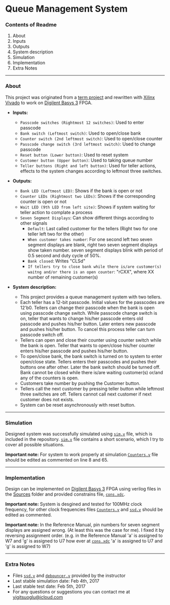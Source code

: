 # Queue Management System
### Contents of Readme
1. About
 1. Inputs
 2. Outputs
 3. System description
2. Simulation
3. Implementation
4. Extra Notes

---
### About
This project was originated from a [term project](https://suoglu.github.io/misc/other/Term_Project_Fall_2015-2016+v.1.pdf) and rewritten with [Xilinx Vivado](http://www.xilinx.com/products/design-tools/vivado.html) to work on [Digilent Basys 3](https://reference.digilentinc.com/reference/programmable-logic/basys-3/reference-manual) FPGA.

* **Inputs:**
  * `Passcode switches (Rightmost 12 switches)`: Used to enter passcode
  * `Bank switch (Leftmost switch)`: Used to open/close bank
  * `Counter switch (2nd leftmost switch)`: Used to open/close counter
  * `Passcode change switch (3rd leftmost switch)`: Used to change passcode
  * `Reset button (Lower button)`: Used to reset system
  * `Customer button (Upper button)`: Used to taking queue number
  * `Teller buttons (Right and left button)`: Used for teller actions, effects to the system changes according to leftmost three switches.
  
* **Outputs:**
  * `Bank LED (Leftmost LED)`: Shows if the bank is open or not
  * `Counter LEDs (Rightmost two LEDs)`: Shows if the corresponding counter is open or not
  * `Wait LED (9th LED from left site)`: Shows if system waiting for teller action to complate a process
  * `Seven Segment Displays`: Can show different things according to other signals
    * `Default`: Last called customer for the tellers (Right two for one teller left two for the other)
    * `When customer takes number`: For one second left two seven segment displays are blank, right two seven segment displays show taken number. seven segment displays blink with period of 0.5 second and duty cycle of 50%.
    * `Bank closed`: Writes "CLSd"
    * `If tellers try to close bank while there is/are customer(s) waitng and/or there is an open counter`: "rCXX", where XX number of remaining customer(s)
  
  
* **System description:**
  * This project provides a queue management system with two tellers. 
  * Each teller has a 12-bit passcode. Initial values for the passcodes are 12'b0. Tellers can change their passcode when the bank is open using passcode change switch. While passcode change switch is on, teller that wants to change his/her passcode enters old passcode and pushes his/her button. Later enters new passcode and pushes his/her button. To cancel this process teller can turn passcode switch off. 
  * Tellers can open and close their counter using counter switch while the bank is open. Teller that wants to open/close his/her counter enters his/her passcode and pushes his/her button. 
  * To open/close bank, the bank switch is turned on to system to enter open/close state. Tellers enters their passcodes and pushes their buttons one after other. Later the bank switch should be turned off. Bank cannot be closed while there is/are waiting customer(s) or/and any of the counters is open.
  * Customers take number by pushing the Customer button.
  * Tellers call the next customer by pressing teller button while leftmost three switches are off. Tellers cannot call next customer if next customer does not exists.
  * System can be reset asynchronously with reset button.

---

### Simulation
Designed system was successfully simulated using [`sim.v`](https://github.com/suoglu/Queue-Management-System/blob/master/Simulation/sim.v) file, which is included in the repository. [`sim.v`](https://github.com/suoglu/Queue-Management-System/blob/master/Simulation/sim.v) file contains a short scenario, which I try to cover all possible situations.

**Important note:** For system to work properly at simulation [`Counters.v`](https://github.com/suoglu/Queue-Management-System/blob/master/Sources/Counters.v) file should be edited as commented on line 8 and 65.

---

### Implementation
Design can be implemented on [Digilent Basys 3](https://reference.digilentinc.com/reference/programmable-logic/basys-3/reference-manual) FPGA using verilog files in the [Sources](https://github.com/suoglu/Queue-Management-System/tree/master/Sources) folder and provided constrains file, [`cons.xdc`](https://github.com/suoglu/Queue-Management-System/blob/master/Constrains/cons.xdc).

**Important note:** System is desgined and tested for 100MHz clock frequency, for other clock frequencies files [`Counters.v`](https://github.com/suoglu/Queue-Management-System/blob/master/Sources/Counters.v) and [`ssd.v`](https://github.com/suoglu/Queue-Management-System/blob/master/Sources/ssd.v) should be edited as commented.

**Important note:** In the Reference Manual, pin numbers for seven segment displays are assigned wrong. (At least this was the case for me). I fixed it by reversing assignment order. (e.g. in the Reference Manual 'a' is assigned to W7 and 'g' is assigned to U7 how ever at [`cons.xdc`](https://github.com/suoglu/Queue-Management-System/blob/master/Constrains/cons.xdc) 'a' is assigned to U7 and 'g' is assigned to W7)

---

### Extra Notes
* Files [`ssd.v`](https://github.com/suoglu/Queue-Management-System/blob/master/Sources/ssd.v) and [`debouncer.v`](https://github.com/suoglu/Queue-Management-System/blob/master/Sources/debouncer.v) provided by the instructor
* Last stable simulation date: Feb 4th, 2017
* Last stable test date: Feb 5th, 2017
* For any questions or suggestions you can contact me at yigitsuoglu@icloud.com
